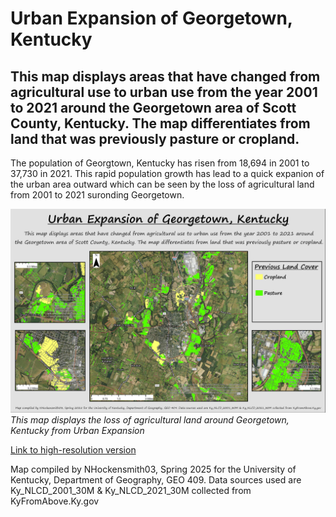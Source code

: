 # Urban Expansion of Georgetown, Kentucky

## This map displays areas that have changed from agricultural use to urban use from the year 2001 to 2021 around the Georgetown area of Scott County, Kentucky. The map differentiates from land that was previously pasture or cropland.

The population of Georgtown, Kentucky has risen from 18,694 in 2001 to 37,730 in 2021. This rapid population growth has lead to a quick expanion of the urban area outward which can be seen by the loss of agricultural land from 2001 to 2021 suronding Georgetown.

![Urban Expansion of Georgetown, Kentucky](gtown_expansion.jpg)  
_This map displays the loss of agricultural land around Georgetown, Kentucky from Urban Expansion_

[Link to high-resolution version](gtown_expansion.pdf)

Map compiled by NHockensmith03, Spring 2025 for the University of Kentucky, Department of Geography, GEO 409. Data sources used are Ky_NLCD_2001_30M & Ky_NLCD_2021_30M collected from KyFromAbove.Ky.gov 
